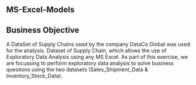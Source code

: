 ## MS-Excel-Models

## Business Objective

A DataSet of Supply Chains used by the company DataCo Global was used for the analysis. Dataset of Supply Chain, which allows the use 
of Exploratory Data Analysis using any MS Excel. As part of this exercise, we are focussing to perform exploratory data analysis to 
solve business questions using the two datasets (Sales_Shipment_Data & Inventory_Stock_Data).

